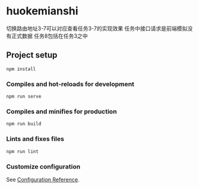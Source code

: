 # huokemianshi
切换路由地址3-7可以对应查看任务3-7的实现效果
任务中接口请求是前端模拟没有正式数据
任务8包括在任务3之中

## Project setup
```
npm install
```

### Compiles and hot-reloads for development
```
npm run serve
```

### Compiles and minifies for production
```
npm run build
```

### Lints and fixes files
```
npm run lint
```

### Customize configuration
See [Configuration Reference](https://cli.vuejs.org/config/).
